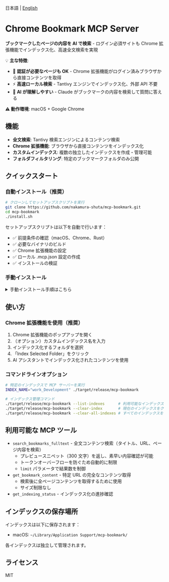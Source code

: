 日本語 | [English](README.md)

# Chrome Bookmark MCP Server

**ブックマークしたページの内容を AI で検索** - ログイン必須サイトも Chrome 拡張機能でインデックス化、高速全文検索を実現

💡 **主な特徴**:

- 🔐 **認証が必要なページも OK** - Chrome 拡張機能がログイン済みブラウザから直接コンテンツを取得
- ⚡ **高速ローカル検索** - Tantivy エンジンでインデックス化、外部 API 不要
- 🎯 **AI が理解しやすい** - Claude がブックマークの内容を検索して質問に答える

**⚠️ 動作環境**: macOS + Google Chrome

## 機能

- **全文検索**: Tantivy 検索エンジンによるコンテンツ検索
- **Chrome 拡張機能**: ブラウザから直接コンテンツをインデックス化
- **カスタムインデックス**: 複数の独立したインデックスを作成・管理可能
- **フォルダフィルタリング**: 特定のブックマークフォルダのみ公開

## クイックスタート

### 自動インストール（推奨）

```bash
# クローンしてセットアップスクリプトを実行
git clone https://github.com/nakamura-shuta/mcp-bookmark.git
cd mcp-bookmark
./install.sh
```

セットアップスクリプトは以下を自動で行います：

- ✅ 前提条件の確認（macOS、Chrome、Rust）
- ✅ 必要なバイナリのビルド
- ✅ Chrome 拡張機能の設定
- ✅ ローカル .mcp.json 設定の作成
- ✅ インストールの検証

### 手動インストール

<details>
<summary>手動インストール手順はこちら</summary>

#### 1. サーバーのビルド

```bash
# クローンとビルド
git clone https://github.com/nakamura-shuta/mcp-bookmark.git
cd mcp-bookmark
cargo build --release

# インストール確認
./target/release/mcp-bookmark --help
```

#### 2. Chrome 拡張機能のインストール

1. Native Messaging Host をビルド：

   ```bash
   cargo build --release --bin mcp-bookmark-native
   ```

2. 拡張機能をインストール - [拡張機能 README](bookmark-indexer-extension/README.md) 参照

3. インデックスの確認：
   ```bash
   # 作成されたインデックス一覧を確認
   ./target/release/mcp-bookmark --list-indexes
   # 例: work_Development (123 documents, 5.2MB)
   ```

#### 3. MCP の設定

プロジェクトルートに `.mcp.json` 設定ファイルを作成：

```json
{
  "mcpServers": {
    "mcp-bookmark": {
      "command": "./target/release/mcp-bookmark",
      "args": [],
      "env": {
        "RUST_LOG": "info",
        "INDEX_NAME": "your-index-name"
      }
    }
  }
}
```

**重要**：

- `your-index-name` を Chrome 拡張機能で作成したインデックス名に置き換えてください
- `./target/release/mcp-bookmark --list-indexes` で利用可能なインデックスを確認できます

</details>

## 使い方

### Chrome 拡張機能を使用（推奨）

1. Chrome 拡張機能のポップアップを開く
2. （オプション）カスタムインデックス名を入力
3. インデックス化するフォルダを選択
4. 「Index Selected Folder」をクリック
5. AI アシスタントでインデックス化されたコンテンツを使用

### コマンドラインオプション

```bash
# 特定のインデックスで MCP サーバーを実行
INDEX_NAME="work_Development" ./target/release/mcp-bookmark

# インデックス管理コマンド
./target/release/mcp-bookmark --list-indexes      # 利用可能なインデックス一覧
./target/release/mcp-bookmark --clear-index       # 現在のインデックスをクリア
./target/release/mcp-bookmark --clear-all-indexes # すべてのインデックスをクリア
```

## 利用可能な MCP ツール

- `search_bookmarks_fulltext` - 全文コンテンツ検索（タイトル、URL、ページ内容を検索）
  - プレビュースニペット（300 文字）を返し、素早い内容確認が可能
  - トークンオーバーフローを防ぐため自動的に制限
  - `limit` パラメータで結果数を制御
- `get_bookmark_content` - 特定 URL の完全なコンテンツ取得
  - 検索後に全ページコンテンツを取得するために使用
  - サイズ制限なし
- `get_indexing_status` - インデックス化の進捗確認

## インデックスの保存場所

インデックスは以下に保存されます：

- macOS: `~/Library/Application Support/mcp-bookmark/`

各インデックスは独立して管理されます。

## ライセンス

MIT
